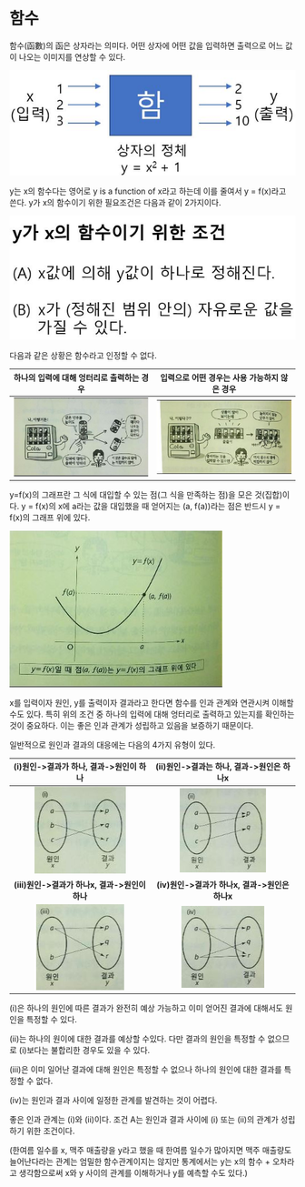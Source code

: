 # 함수

함수(函數)의 函은 상자라는 의미다. 어떤 상자에 어떤 값을 입력하면 출력으로 어느 값이 나오는 이미지를 연상할 수 있다.

![](./Figure/Definition_of_Function1.JPG)

y는 x의 함수다는 영어로 y is a function of x라고 하는데 이를 줄여서 y = f(x)라고 쓴다. y가 x의 함수이기 위한 필요조건은 다음과 같이 2가지이다.

![](./Figure/Definition_of_Function2.JPG)



다음과 같은 상황은 함수라고 인정할 수 없다.

| 하나의 입력에 대해 엉터리로 출력하는 경우             | 입력으로 어떤 경우는 사용 가능하지 않은 경우          |
| ----------------------------------------------------- | ----------------------------------------------------- |
| ![](./Figure/Definition_of_Function3.JPG) | ![](./Figure/Definition_of_Function4.JPG) |



y=f(x)의 그래프란 그 식에 대입할 수 있는 점(그 식을 만족하는 점)을 모은 것(집합)이다. y = f(x)의 x에 a라는 값을 대입했을 때 얻어지는 (a, f(a))라는 점은 반드시 y = f(x)의 그래프 위에 있다.

![](./Figure/Definition_of_Function5.JPG)



x를 입력이자 원인, y를 출력이자 결과라고 한다면 함수를 인과 관계와 연관시켜 이해할 수도 있다.  특히 위의 조건 중 하나의 입력에 대해 엉터리로 출력하고 있는지를 확인하는 것이 중요하다. 이는 좋은 인과 관계가 성립하고 있음을 보증하기 때문이다. 

일반적으로 원인과 결과의 대응에는 다음의 4가지 유형이 있다.

|        (i)원인->결과가 하나, 결과->원인이 하나        |       (ii)원인->결과는 하나, 결과->원인은 하나x        |
| :---------------------------------------------------: | :----------------------------------------------------: |
| ![](./Figure/Definition_of_Function7.JPG) | ![](./Figure/Definition_of_Function8.JPG)  |
|    **(iii)원인->결과가 하나x, 결과->원인이 하나**     |     **(iv)원인->결과가 하나x, 결과->원인은 하나x**     |
| ![](./Figure/Definition_of_Function9.JPG) | ![](./Figure/Definition_of_Function10.JPG) |

(i)은 하나의 원인에 따른 결과가 완전히 예상 가능하고 이미 얻어진 결과에 대해서도 원인을 특정할 수 있다.

(ii)는 하나의 원이에 대한 결과를 예상할 수있다. 다만 결과의 원인을 특정할 수 없으므로 (i)보다는 불합리한 경우도 있을 수 있다.

(iii)은 이미 일어난 결과에 대해 원인은 특정할 수 없으나 하나의 원인에 대한 결과를 특정할 수 없다.

(iv)는 원인과 결과 사이에 일정한 관계를 발견하는 것이 어렵다.



좋은 인과 관계는 (i)와 (ii)이다. 조건 A는 원인과 결과 사이에 (i) 또는 (ii)의 관계가 성립하기 위한 조건이다.



(한여름 일수를 x, 맥주 매출량을 y라고 했을 때 한여름 일수가 많아지면 맥주 매출량도 늘어난다라는 관계는 엄밀한 함수관계이지는 않지만 통계에서는 y는 x의 함수 + 오차라고 생각함으로써 x와 y 사이의 관계를 이해하거나 y를 예측할 수도 있다.)